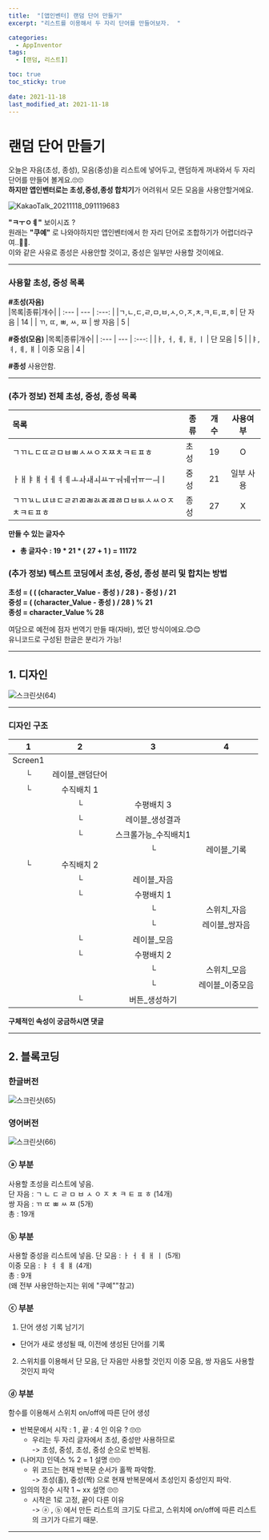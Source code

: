 ```yaml
---
title:  "[앱인벤터] 랜덤 단어 만들기"
excerpt: "리스트를 이용해서 두 자리 단어를 만들어보자.  "

categories:
  - AppInventor
tags:
  - [랜덤, 리스트]]

toc: true
toc_sticky: true
 
date: 2021-11-18
last_modified_at: 2021-11-18
---
```


# 랜덤 단어 만들기

 오늘은 자음(초성, 종성), 모음(중성)을 리스트에 넣어두고, 랜덤하게 꺼내와서 두 자리 단어를 만들어 볼게요.🙄🙄  
 **하지만 앱인벤터로는 초성,중성,종성 합치기**가 어려워서 모든 모음을 사용안할거에요.  

![KakaoTalk_20211118_091119683](https://user-images.githubusercontent.com/55564114/142302547-6544d3b2-99cb-4d17-82a2-f21319018249.png)  

**"ㅋㅜㅇㅖ"** 보이시죠 ?  
원래는 **"쿠예"** 로 나와야하지만 앱인벤터에서 한 자리 단어로 조합하기가 어렵더라구여..🤢🤢.  
이와 같은 사유로 종성은 사용안할 것이고, 중성은 일부만 사용할 것이에요.
 
 ---
   
### 사용할 초성, 중성 목록  

**#초성(자음)**  
|목록|종류|개수|
| :--- | --- | :---: |
|ㄱ,ㄴ,ㄷ,ㄹ,ㅁ,ㅂ,ㅅ,ㅇ,ㅈ,ㅊ,ㅋ,ㅌ,ㅍ,ㅎ| 단 자음 | 14 |
| ㄲ, ㄸ, ㅃ, ㅆ, ㅉ | 쌍 자음 | 5 |

**#중성(모음)**
|목록|종류|개수|
| :--- | --- | :---: |
|ㅏ, ㅓ, ㅔ, ㅐ, ㅣ | 단 모음 | 5 |
|ㅑ, ㅕ, ㅖ, ㅒ | 이중 모음 | 4 |

**#종성**
사용안함.

---

### (추가 정보) 전체 초성, 중성, 종성 목록  
  
|목록|종류|개수|사용여부|
| :--- | --- | :---: | :---:|
|ㄱㄲㄴㄷㄸㄹㅁㅂㅃㅅㅆㅇㅈㅉㅊㅋㅌㅍㅎ| 초성 | 19 | O |
|ㅏㅐㅑㅒㅓㅔㅕㅖㅗㅘㅙㅚㅛㅜㅝㅞㅟㅠㅡㅢㅣ| 중성 | 21 | 일부 사용 |
|ㄱㄲㄳㄴㄵㄶㄷㄹㄺㄻㄼㄽㄾㄿㅀㅁㅂㅄㅅㅆㅇㅈㅊㅋㅌㅍㅎ | 종성 | 27 | X |  
  
**만들 수 있는 글자수**  
  
  - **총 글자수 : 19 * 21 * ( 27 + 1 ) = 11172**  
  
### (추가 정보) 텍스트 코딩에서 초성, 중성, 종성 분리 및 합치는 방법 
  
**초성 = ( ( (character_Value - 종성 ) / 28 ) - 중성 ) / 21**  
**중성 = ( (character_Value - 종성 ) / 28 ) % 21**  
**종성 = character_Value % 28**  
  
  여담으로 예전에 점자 번역기 만들 때(자바), 썼던 방식이에요.😊😊  
  유니코드로 구성된 한글은 분리가 가능!  

---

## 1. 디자인

![스크린샷(64)](https://user-images.githubusercontent.com/55564114/142300882-1baa2012-b606-40f4-9f44-040ceada6bad.png)

---
### 디자인 구조

| 1 | 2 | 3 | 4 | 
| :---: | :---: | :---: | :---: | 
| Screen1 |  |  |
|└ | 레이블_랜덤단어 | 
|└| 수직배치 1 | 
||└|수평배치 3||
||└|레이블_생성결과||
||└|스크롤가능_수직배치1||
|||└|레이블_기록|
|└|수직배치 2 |
||└|레이블_자음|
||└|수평배치 1|
|||└ | 스위치_자음|
|||└| 레이블_쌍자음
||└|레이블_모음||
||└| 수평배치 2 ||
|||└|스위치_모음|
|||└|레이블_이중모음|
||└|버튼_생성하기|  

**구체적인 속성이 궁금하시면 댓글**

---

## 2. 블록코딩

### 한글버전
![스크린샷(65)](https://user-images.githubusercontent.com/55564114/142316423-abf820c6-852d-4a81-be14-91434b36945f.png)  

### 영어버전
![스크린샷(66)](https://user-images.githubusercontent.com/55564114/142317387-7e88c6a3-2192-4680-bc5a-be65c2516b1b.png)  

### ⓐ 부분
사용할 초성을 리스트에 넣음.  
단 자음 : ㄱ ㄴ ㄷ ㄹ ㅁ ㅂ ㅅ ㅇ ㅈ ㅊ ㅋ ㅌ ㅍ ㅎ (14개)  
쌍 자음 : ㄲ ㄸ ㅃ ㅆ ㅉ (5개)  
총 : 19개  

### ⓑ 부분
사용할 중성을 리스트에 넣음.
단 모음 : ㅏ ㅓ ㅔ ㅐ ㅣ (5개)  
이중 모음 : ㅑ ㅕ ㅖ ㅒ (4개)  
총 : 9개  
(왜 전부 사용안하는지는 위에 "쿠예""참고)  

### ⓒ 부분 
1. 단어 생성 기록 남기기  
  - 단어가 새로 생성될 때, 이전에 생성된 단어를 기록
2. 스위치를 이용해서 단 모음, 단 자음만 사용할 것인지 이중 모음, 쌍 자음도 사용할 것인지 파악  
  
### ⓓ 부분
함수를 이용해서 스위치 on/off에 따른 단어 생성 
- 반복문에서 시작 : 1 , 끝 : 4 인 이유 ? 🙄🙄
  - 우리는 두 자리 글자에서 초성, 중성만 사용하므로  
  -> 초성, 중성, 초성, 중성 순으로 반복됨.
- (나머지) 인덱스 % 2 = 1 설명 🙄🙄  
  - 위 코드는 현재 반복문 순서가 홀짝 파악함.  
  -> 초성(홀), 중성(짝) 으로 현재 반복문에서 초성인지 중성인지 파악.  
- 임의의 정수 시작 1 ~ xx 설명 🙄🙄
  - 시작은 1로 고정, 끝이 다른 이유  
  -> ⓐ , ⓑ 에서 만든 리스트의 크기도 다르고, 스위치에 on/off에 따른 리스트의 크기가 다르기 때문.  
  

---

